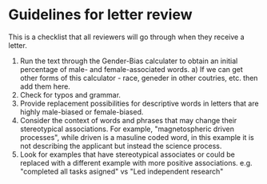 # Guidelines for letter review

This is a checklist that all reviewers will go through when they receive a
letter.

1. Run the text through the Gender-Bias calculater to obtain an initial
   percentage of male- and female-associated words.
   a) If we can get other forms of this calculator - race, geneder in other coutries, etc. then add them here. 
2. Check for typos and grammar.
3. Provide replacement possibilities for descriptive words in letters that
   are highly male-biased or female-biased.
4. Consider the context of words and phrases that may change their
   stereotypical associations. For example, "magnetospheric driven processes", while driven is a masuline coded word, in this example it is not describing the applicant but instead the science process.  
5. Look for examples that have stereotypical associates or could be replaced
   with a different example with more positive associations. e.g. "completed all tasks asigned" vs "Led independent research"
